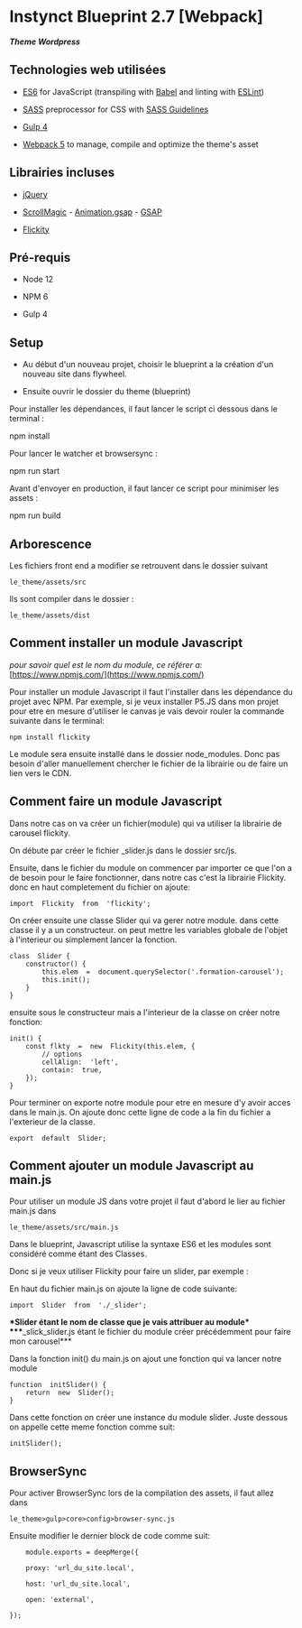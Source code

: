 # Instynct Blueprint 2.7 [Webpack]

**_Theme Wordpress_**

## Technologies web utilisées

- [ES6](https://github.com/lukehoban/es6features#readme) for JavaScript (transpiling with [Babel](https://babeljs.io/) and linting with [ESLint](https://eslint.org/))

* [SASS](http://sass-lang.com/) preprocessor for CSS with [SASS Guidelines](https://sass-guidelin.es/#the-7-1-pattern)

- [Gulp 4](https://gulpjs.com/)

* [Webpack 5](https://webpack.js.org/) to manage, compile and optimize the theme's asset

## Librairies incluses

- [jQuery](https://jquery.com/)

- [ScrollMagic](https://scrollmagic.io/) - [Animation.gsap](https://scrollmagic.io/docs/animation.GSAP.html) - [GSAP](https://greensock.com/gsap/)

- [Flickity](https://flickity.metafizzy.co/)

## Pré-requis

- Node 12

- NPM 6

- Gulp 4

## Setup

- Au début d'un nouveau projet, choisir le blueprint a la création d'un nouveau site dans flywheel.

- Ensuite ouvrir le dossier du theme (blueprint)

Pour installer les dépendances, il faut lancer le script ci dessous dans le terminal :

npm install

Pour lancer le watcher et browsersync :

npm run start

Avant d'envoyer en production, il faut lancer ce script pour minimiser les assets :

npm run build

## Arborescence

Les fichiers front end a modifier se retrouvent dans le dossier suivant

    le_theme/assets/src

Ils sont compiler dans le dossier :

    le_theme/assets/dist

## Comment installer un module Javascript

_pour savoir quel est le nom du module, ce référer a:_
[https://www.npmjs.com/](https://www.npmjs.com/)

Pour installer un module Javascript il faut l'installer dans les dépendance du projet avec NPM.
Par exemple, si je veux installer P5.JS dans mon projet pour etre en mesure d'utiliser le canvas je vais devoir rouler la commande suivante dans le terminal:

    npm install flickity

Le module sera ensuite installé dans le dossier node_modules. Donc pas besoin d'aller manuellement chercher le fichier de la librairie ou de faire un lien vers le CDN.

## Comment faire un module Javascript

Dans notre cas on va créer un fichier(module) qui va utiliser la librairie de carousel flickity.

On débute par créer le fichier \_slider.js dans le dossier src/js.

Ensuite, dans le fichier du module on commencer par importer ce que l'on a de besoin pour le faire fonctionner, dans notre cas c'est la librairie Flickity. donc en haut completement du fichier on ajoute:

    import  Flickity  from  'flickity';

On créer ensuite une classe Slider qui va gerer notre module. dans cette classe il y a un constructeur. on peut mettre les variables globale de l'objet à l'interieur ou simplement lancer la fonction.

    class  Slider {
        constructor() {
    	    this.elem  =  document.querySelector('.formation-carousel');
    	    this.init();
        }
    }

ensuite sous le constructeur mais a l'interieur de la classe on créer notre fonction:

    init() {
        const flkty  =  new  Flickity(this.elem, {
    	    // options
    	    cellAlign:  'left',
    	    contain:  true,
        });
    }

Pour terminer on exporte notre module pour etre en mesure d'y avoir acces dans le main.js. On ajoute donc cette ligne de code a la fin du fichier a l'exterieur de la classe.

    export  default  Slider;

## Comment ajouter un module Javascript au main.js

Pour utiliser un module JS dans votre projet il faut d'abord le lier au fichier main.js dans

    le_theme/assets/src/main.js

Dans le blueprint, Javascript utilise la syntaxe ES6 et les modules sont considéré comme étant des Classes.

Donc si je veux utiliser Flickity pour faire un slider, par exemple :

En haut du fichier main.js on ajoute la ligne de code suivante:

    import  Slider  from  './_slider';

**\***Slider étant le nom de classe que je vais attribuer au module**\*
\*\*\***\_slick_slider.js étant le fichier du module créer précédemment pour faire mon carousel\*\*\*

Dans la fonction init() du main.js on ajout une fonction qui va lancer notre module

    function  initSlider() {
        return  new  Slider();
    }

Dans cette fonction on créer une instance du module slider. Juste dessous on appelle cette meme fonction comme suit:

    initSlider();

## BrowserSync

Pour activer BrowserSync lors de la compilation des assets, il faut allez dans

    le_theme>gulp>core>config>browser-sync.js

Ensuite modifier le dernier block de code comme suit:

        module.exports = deepMerge({

        proxy: 'url_du_site.local',

        host: 'url_du_site.local',

        open: 'external',

    });
